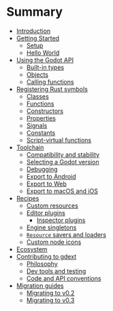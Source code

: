 <!--
  ~ Copyright (c) godot-rust; Bromeon and contributors.
  ~ This Source Code Form is subject to the terms of the Mozilla Public
  ~ License, v. 2.0. If a copy of the MPL was not distributed with this
  ~ file, You can obtain one at https://mozilla.org/MPL/2.0/.
-->

# Summary

- [Introduction](index.md)
- [Getting Started](intro/index.md)
  - [Setup](intro/setup.md)
  - [Hello World](intro/hello-world.md)
- [Using the Godot API](godot-api/index.md)
  - [Built-in types](godot-api/builtins.md)
  - [Objects](godot-api/objects.md)
  - [Calling functions](godot-api/functions.md)
- [Registering Rust symbols](register/index.md)
  - [Classes](register/classes.md)
  - [Functions](register/functions.md)
  - [Constructors](register/constructors.md)
  - [Properties](register/properties.md)
  - [Signals](register/signals.md)
  - [Constants](register/constants.md)
  - [Script-virtual functions](register/virtual-functions.md)
- [Toolchain](toolchain/index.md)
  - [Compatibility and stability](toolchain/compatibility.md)
  - [Selecting a Godot version](toolchain/godot-version.md)
  - [Debugging](toolchain/debugging.md)
  - [Export to Android](toolchain/export-android.md)
  - [Export to Web](toolchain/export-web.md)
  - [Export to macOS and iOS](toolchain/export-mac-and-ios.md)
- [Recipes](recipes/index.md)
  - [Custom resources](recipes/custom-resources.md)
  - [Editor plugins](recipes/editor-plugin/index.md)
    - [Inspector plugins](recipes/editor-plugin/inspector-plugins.md)
  - [Engine singletons](recipes/engine-singleton.md)
  - [`Resource` savers and loaders](recipes/resource-saver-loader.md)
  - [Custom node icons](recipes/custom-icons.md)
- [Ecosystem](ecosystem/index.md)
- [Contributing to gdext](contribute/index.md)
  - [Philosophy](contribute/philosophy.md)
  - [Dev tools and testing](contribute/dev-tools.md)
  - [Code and API conventions](contribute/conventions.md)
- [Migration guides](migrate/index.md)
  - [Migrating to v0.2](migrate/v0.2.md)
  - [Migrating to v0.3](migrate/v0.3.md)
